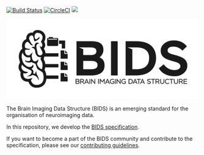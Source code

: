 [![Build Status](https://travis-ci.com/bids-standard/bids-specification.svg?branch=master)](https://travis-ci.com/bids-standard/bids-specification)
[![CircleCI](https://circleci.com/gh/bids-standard/bids-specification.svg?style=svg)](https://circleci.com/gh/bids-standard/bids-specification)
![](http://img.shields.io/twitter/follow/bidsstandard.svg?style=social)

![BIDS logo](BIDS_logo/BIDS_logo_black_transparent_background_crop.png)

The Brain Imaging Data Structure (BIDS) is an emerging standard for the
organisation of neuroimaging data.

In this repository, we develop the
[BIDS specification](https://bids-specification.readthedocs.io/en/latest/).

If you want to become a part of the BIDS community and contribute to the specification, please see our
[contributing guidelines](./CONTRIBUTING.md).
